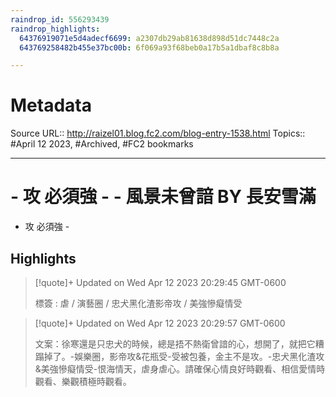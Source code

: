 ```yaml
---
raindrop_id: 556293439
raindrop_highlights:
  64376919071e5d4adecf6699: a2307db29ab81638d898d51dc7448c2a
  643769258482b455e37bc00b: 6f069a93f68beb0a17b5a1dbaf8c8b8a

---
```


# Metadata
Source URL:: http://raizel01.blog.fc2.com/blog-entry-1538.html
Topics:: #April 12 2023, #Archived, #FC2 bookmarks

---
# - 攻 必須強 - - 風景未曾諳 BY 長安雪滿

- 攻 必須強 -

## Highlights

> [!quote]+ Updated on Wed Apr 12 2023 20:29:45 GMT-0600
>
> 標簽 : 虐 / 演藝圈 / 忠犬黑化渣影帝攻 / 美強慘癡情受

> [!quote]+ Updated on Wed Apr 12 2023 20:29:57 GMT-0600
>
> 文案：徐寒還是只忠犬的時候，總是捂不熱衛曾諳的心，想開了，就把它糟蹋掉了。-娛樂圈，影帝攻&amp;花瓶受-受被包養，金主不是攻。-忠犬黑化渣攻&amp;美強慘癡情受-恨海情天，虐身虐心。請確保心情良好時觀看、相信愛情時觀看、樂觀積極時觀看。
